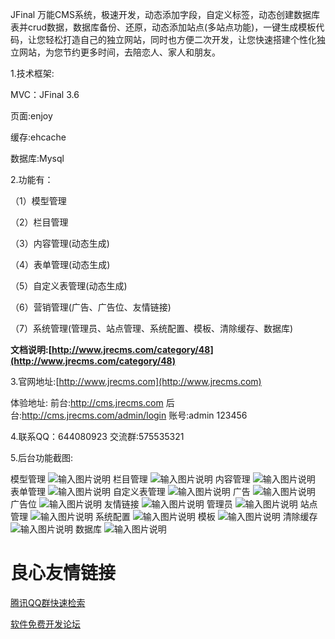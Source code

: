 JFinal 万能CMS系统，极速开发，动态添加字段，自定义标签，动态创建数据库表并crud数据，数据库备份、还原，动态添加站点(多站点功能)，一键生成模板代码，让您轻松打造自己的独立网站，同时也方便二次开发，让您快速搭建个性化独立网站，为您节约更多时间，去陪恋人、家人和朋友。


1.技术框架:

MVC：JFinal 3.6

页面:enjoy

缓存:ehcache

数据库:Mysql

2.功能有：

（1）模型管理

（2）栏目管理

（3）内容管理(动态生成)

（4）表单管理(动态生成)

（5）自定义表管理(动态生成)

（6）营销管理(广告、广告位、友情链接)

（7）系统管理(管理员、站点管理、系统配置、模板、清除缓存、数据库)

 **文档说明:[http://www.jrecms.com/category/48](http://www.jrecms.com/category/48)** 

3.官网地址:[http://www.jrecms.com](http://www.jrecms.com)

体验地址: 前台:http://cms.jrecms.com 后台:http://cms.jrecms.com/admin/login 账号:admin 123456

4.联系QQ：644080923 交流群:575535321

5.后台功能截图:

模型管理
![输入图片说明](https://images.gitee.com/uploads/images/2019/0114/160237_51a1e4f2_623319.png "屏幕截图.png")
栏目管理
![输入图片说明](https://images.gitee.com/uploads/images/2019/0114/160300_80cb28db_623319.png "屏幕截图.png")
内容管理
![输入图片说明](https://images.gitee.com/uploads/images/2019/0114/160310_70a74f29_623319.png "屏幕截图.png")
表单管理
![输入图片说明](https://images.gitee.com/uploads/images/2019/0114/160318_460d88a6_623319.png "屏幕截图.png")
自定义表管理
![输入图片说明](https://images.gitee.com/uploads/images/2019/0114/160323_ab9cde6b_623319.png "屏幕截图.png")
广告
![输入图片说明](https://images.gitee.com/uploads/images/2019/0114/160328_0b45aa58_623319.png "屏幕截图.png")
广告位
![输入图片说明](https://images.gitee.com/uploads/images/2019/0114/160334_39c12aae_623319.png "屏幕截图.png")
友情链接
![输入图片说明](https://images.gitee.com/uploads/images/2019/0114/160339_f43f7132_623319.png "屏幕截图.png")
管理员
![输入图片说明](https://images.gitee.com/uploads/images/2019/0114/160344_d8fb0bb6_623319.png "屏幕截图.png")
站点管理
![输入图片说明](https://images.gitee.com/uploads/images/2019/0114/160349_a33fb55f_623319.png "屏幕截图.png")
系统配置
![输入图片说明](https://images.gitee.com/uploads/images/2019/0114/160354_e7989ff1_623319.png "屏幕截图.png")
模板
![输入图片说明](https://images.gitee.com/uploads/images/2019/0114/160400_930db973_623319.png "屏幕截图.png")
清除缓存
![输入图片说明](https://images.gitee.com/uploads/images/2019/0114/160406_a0882f3d_623319.png "屏幕截图.png")
数据库
![输入图片说明](https://images.gitee.com/uploads/images/2019/0114/160431_3206872d_623319.png "屏幕截图.png")

 # 良心友情链接

[腾讯QQ群快速检索](http://u.720life.cn/s/8cf73f7c)

[软件免费开发论坛](http://u.720life.cn/s/bbb01dc0)